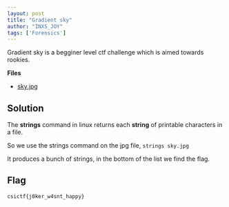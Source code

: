 ```yaml
---
layout: post
title: "Gradient sky"
author: "INXS_JOY"
tags: ['Forensics']
---
```


Gradient sky is a begginer level ctf challenge which is aimed towards rookies.

**Files**
- [sky.jpg](
https://ctf.csivit.com/files/26679530ae48abdd115d63afbb110aa7/sky.jpg?token=eyJ1c2VyX2lkIjo3NjMsInRlYW1faWQiOjI1MSwiZmlsZV9pZCI6NDQwOH0.XxR6FA.SEk0TLjKmCoENWQIE-Ac-YlntDo)

## Solution
The **strings** command in linux returns each **string** of printable characters in a file. 

So we use the strings command on the jpg file,
```strings sky.jpg```

It produces a bunch of strings, in the bottom of the list we find the flag.
## Flag
```csictf{j0ker_w4snt_happy}```
